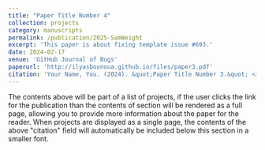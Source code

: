 ```yaml
---
title: "Paper Title Number 4"
collection: projects
category: manuscripts
permalink: /publication/2025-SamWeight
excerpt: 'This paper is about fixing template issue #693.'
date: 2024-02-17
venue: 'GitHub Journal of Bugs'
paperurl: 'http://ilyasbounoua.github.io/files/paper3.pdf'
citation: 'Your Name, You. (2024). &quot;Paper Title Number 3.&quot; <i>GitHub Journal of Bugs</i>. 1(3).'
---
```


The contents above will be part of a list of projects, if the user clicks the link for the publication than the contents of section will be rendered as a full page, allowing you to provide more information about the paper for the reader. When projects are displayed as a single page, the contents of the above "citation" field will automatically be included below this section in a smaller font.
